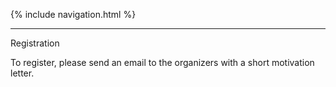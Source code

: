 {% include navigation.html %}

___

Registration

To register, please send an email to the organizers with a short motivation letter.
